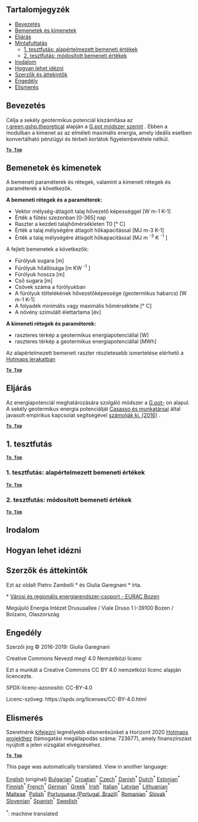 <h2> Tartalomjegyzék </h2><ul><li> <a href="#introduction">Bevezetés</a> </li><li> <a href="#inputs-and-outputs">Bemenetek és kimenetek</a> </li><li> <a href="#method">Eljárás</a> </li><li> <a href="#sample-run">Mintafuttatás</a> <ul><li> <a href="#test-run-1-default-input-values">1. tesztfutás: alapértelmezett bemeneti értékek</a> </li><li> <a href="#test-run-2-modified-input-values">2. tesztfutás: módosított bemeneti értékek</a> </li></ul></li><li> <a href="#references">Irodalom</a> </li><li> <a href="#how-to-cite">Hogyan lehet idézni</a> </li><li> <a href="#authors-and-reviewers">Szerzők és áttekintők</a> </li><li> <a href="#license">Engedély</a> </li><li> <a href="#acknowledgement">Elismerés</a> </li></ul><h2> Bevezetés </h2><p> Célja a sekély geotermikus potenciál kiszámítása az <a href="https://grass.osgeo.org/grass76/manuals/addons/r.green.gshp.theoretical.html">r.green.gshp.theoretical</a> alapján a <a href="https://www.sciencedirect.com/science/article/pii/S0360544216303358">G.pot módszer szerint</a> . Ebben a modulban a kimenet az az elméleti maximális energia, amely ideális esetben konvertálható pénzügyi és térbeli korlátok figyelembevétele nélkül. </p><p><ins> <code><strong><a href="#table-of-contents">To Top</a></strong></code> </ins> </p><h2> Bemenetek és kimenetek </h2><p> A bemeneti paraméterek és rétegek, valamint a kimeneti rétegek és paraméterek a következők. </p><p> <strong>A bemeneti rétegek és a paraméterek:</strong> </p><ul><li> Vektor mélység-átlagolt talaj hővezető képességgel [W m-1 K-1] </li><li> Érték a fűtési szezonban [0-365] nap </li><li> Raszter a kezdeti talajhőmérsékleten T0 [° C] </li><li> Érték a talaj mélységére átlagolt hőkapacitással [MJ m-3 K-1] </li><li> Érték a talaj mélységére átlagolt hőkapacitással [MJ m <sup>-3</sup> K <sup>-1</sup> ] </li></ul><p> A fejlett bemenetek a következők: </p><ul><li> Fúrólyuk sugara [m] </li><li> Fúrólyuk hőállósága [m KW <sup>-1</sup> ] </li><li> Fúrólyuk hossza [m] </li><li> Cső sugara [m] </li><li> Csövek száma a fúrólyukban </li><li> A fúrólyuk töltelékének hővezetőképessége (geotermikus habarcs) [W m-1 K-1] </li><li> A folyadék minimális vagy maximális hőmérséklete [° C] </li><li> A növény szimulált élettartama [év] </li></ul><p> <strong>A kimeneti rétegek és paraméterek:</strong> </p><ul><li> raszteres térkép a geotermikus energiapotenciállal [W] </li><li> raszteres térkép a geotermikus energiapotenciállal [MWh] </li></ul><p> Az alapértelmezett bemeneti raszter részletesebb ismertetése elérhető a <a href="https://gitlab.com/hotmaps/potential/potential_geothermal_raster">Hotmaps lerakatban</a> </p><p><ins> <code><strong><a href="#table-of-contents">To Top</a></strong></code> </ins> </p><h2> Eljárás </h2><p> Az energiapotenciál meghatározására szolgáló módszer a <a href="https://www.sciencedirect.com/science/article/pii/S0360544216303358">G.pot-</a> on alapul. A sekély geotermikus energia potenciálját <a href="https://www.sciencedirect.com/science/article/pii/S0360544216303358">Casasso és munkatársai</a> által javasolt empirikus kapcsolat segítségével <a href="https://www.sciencedirect.com/science/article/pii/S0360544216303358">számolják ki. (2016)</a> . </p><p><ins> <code><strong><a href="#table-of-contents">To Top</a></strong></code> </ins> </p><h2> 1. tesztfutás </h2><p><ins> <code><strong><a href="#table-of-contents">To Top</a></strong></code> </ins> </p><h3> 1. tesztfutás: alapértelmezett bemeneti értékek </h3><p><ins> <code><strong><a href="#table-of-contents">To Top</a></strong></code> </ins> </p><h3> 2. tesztfutás: módosított bemeneti értékek </h3><p><ins> <code><strong><a href="#table-of-contents">To Top</a></strong></code> </ins> </p><h2> Irodalom </h2><h2> Hogyan lehet idézni </h2><h2> Szerzők és áttekintők </h2><p> Ezt az oldalt Pietro Zambelli * és Giulia Garegnani * írta. </p><p> * <a href="http://www.eurac.edu/en/research/technologies/renewableenergy/researchfields/Pages/Energy-strategies-and-planning.aspx">Városi és regionális energiarendszer-csoport - EURAC Bozen</a> </p><p> Megújuló Energia Intézet Drususallee / Viale Druso 1 I-39100 Bozen / Bolzano, Olaszország </p><h2> Engedély </h2><p> Szerzői jog © 2016-2019: Giulia Garegnani </p><p> Creative Commons Nevezd meg! 4.0 Nemzetközi licenc </p><p> Ezt a munkát a Creative Commons CC BY 4.0 nemzetközi licenc alapján licencezte. </p><p> SPDX-licenc-azonosító: CC-BY-4.0 </p><p> Licenc-szöveg: https://spdx.org/licenses/CC-BY-4.0.html </p><h2> Elismerés </h2><p> Szeretnénk <a href="https://www.hotmaps-project.eu">kifejezni</a> legmélyebb elismerésünket a Horizont 2020 <a href="https://www.hotmaps-project.eu">Hotmaps projekthez</a> (támogatási megállapodás száma: 723677), amely finanszírozást nyújtott a jelen vizsgálat elvégzéséhez. </p><p><ins> <code><strong><a href="#table-of-contents">To Top</a></strong></code> </ins> </p>

This page was automatically translated. View in another language:

[English](../en/CM-Shallow-geothermal-potential.md) (original) [Bulgarian](../bg/CM-Shallow-geothermal-potential.md)<sup>\*</sup> [Croatian](../hr/CM-Shallow-geothermal-potential.md)<sup>\*</sup> [Czech](../cs/CM-Shallow-geothermal-potential.md)<sup>\*</sup> [Danish](../da/CM-Shallow-geothermal-potential.md)<sup>\*</sup> [Dutch](../nl/CM-Shallow-geothermal-potential.md)<sup>\*</sup> [Estonian](../et/CM-Shallow-geothermal-potential.md)<sup>\*</sup> [Finnish](../fi/CM-Shallow-geothermal-potential.md)<sup>\*</sup> [French](../fr/CM-Shallow-geothermal-potential.md)<sup>\*</sup> [German](../de/CM-Shallow-geothermal-potential.md)<sup>\*</sup> [Greek](../el/CM-Shallow-geothermal-potential.md)<sup>\*</sup>  [Irish](../ga/CM-Shallow-geothermal-potential.md)<sup>\*</sup> [Italian](../it/CM-Shallow-geothermal-potential.md)<sup>\*</sup> [Latvian](../lv/CM-Shallow-geothermal-potential.md)<sup>\*</sup> [Lithuanian](../lt/CM-Shallow-geothermal-potential.md)<sup>\*</sup> [Maltese](../mt/CM-Shallow-geothermal-potential.md)<sup>\*</sup> [Polish](../pl/CM-Shallow-geothermal-potential.md)<sup>\*</sup> [Portuguese (Portugal, Brazil)](../pt/CM-Shallow-geothermal-potential.md)<sup>\*</sup> [Romanian](../ro/CM-Shallow-geothermal-potential.md)<sup>\*</sup> [Slovak](../sk/CM-Shallow-geothermal-potential.md)<sup>\*</sup> [Slovenian](../sl/CM-Shallow-geothermal-potential.md)<sup>\*</sup> [Spanish](../es/CM-Shallow-geothermal-potential.md)<sup>\*</sup> [Swedish](../sv/CM-Shallow-geothermal-potential.md)<sup>\*</sup> 

<sup>\*</sup>: machine translated
